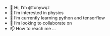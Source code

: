 - 👋 Hi, I’m @tonywqz
- 👀 I’m interested in physics
- 🌱 I’m currently learning python and tensorflow
- 💞️ I’m looking to collaborate on 
- 📫 How to reach me ...

<!---
tonywqz/tonywqz is a ✨ special ✨ repository because its `README.md` (this file) appears on your GitHub profile.
You can click the Preview link to take a look at your changes.
--->
